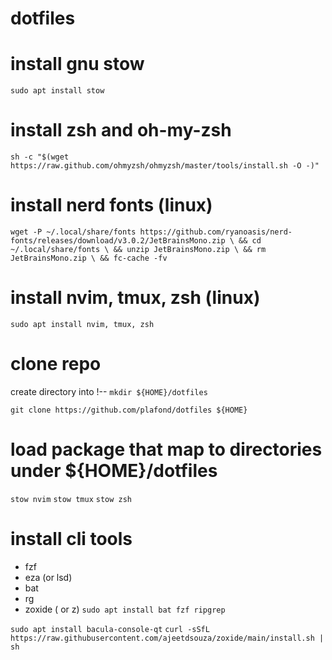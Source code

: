 # dotfiles

# install gnu stow
`sudo apt install stow`

# install zsh and oh-my-zsh
`sh -c "$(wget https://raw.github.com/ohmyzsh/ohmyzsh/master/tools/install.sh -O -)"`

# install nerd fonts (linux)
`wget -P ~/.local/share/fonts https://github.com/ryanoasis/nerd-fonts/releases/download/v3.0.2/JetBrainsMono.zip \
&& cd ~/.local/share/fonts \
&& unzip JetBrainsMono.zip \
&& rm JetBrainsMono.zip \
&& fc-cache -fv`


# install nvim, tmux, zsh (linux)
`sudo apt install nvim, tmux, zsh`


# clone repo

create directory into 
!-- `mkdir ${HOME}/dotfiles`

`git clone https://github.com/plafond/dotfiles ${HOME}`



# load package that map to directories under ${HOME}/dotfiles
`stow nvim`
`stow tmux`
`stow zsh`



# install cli tools
- fzf
- eza (or lsd)
- bat
- rg
- zoxide ( or z) 
`sudo apt install bat fzf ripgrep` 
 
`sudo apt install bacula-console-qt`
`curl -sSfL https://raw.githubusercontent.com/ajeetdsouza/zoxide/main/install.sh | sh`

